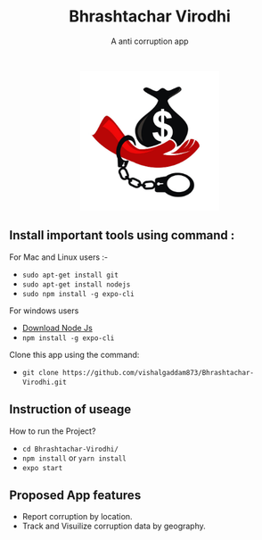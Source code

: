 <h1 align = "center">Bhrashtachar Virodhi</h1>
<p align = "center">A anti corruption app</p>
<br>
<p align="center">
<Img src="https://raw.githubusercontent.com/vishalgaddam873/Bhrashtachar-Virodhi/master/assets/icon.png" width="250" height="250" />
</p>

<h2>Install important tools using command :</h2>

<p>For Mac and Linux users :-</p>

  * `sudo apt-get install git`
  * `sudo apt-get install nodejs`
  * `sudo npm install -g expo-cli`
 
 <p>For windows users</p>
 
  * [Download Node Js](https://nodejs.org/en/download/)
  * `npm install -g expo-cli`

Clone this app using the command:
  * `git clone https://github.com/vishalgaddam873/Bhrashtachar-Virodhi.git`

<h2>Instruction of useage</h2>

<p>How to run the Project?</p>

 * `cd Bhrashtachar-Virodhi/`
  * `npm install` or `yarn install`
 * `expo start`

<h2>Proposed App features</h2>

- Report corruption by location. 
- Track and Visuilize corruption data by geography.
